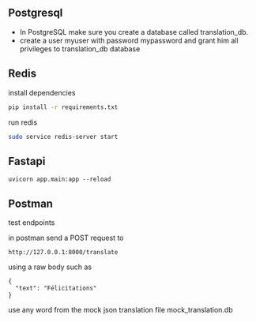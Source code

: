 

## Postgresql 
- In PostgreSQL make sure you create a database called translation_db.
- create a user myuser with password mypassword and grant him all privileges to translation_db database

## Redis

install dependencies

```bash
pip install -r requirements.txt

```


run redis
```bash
sudo service redis-server start
```

## Fastapi

```
uvicorn app.main:app --reload
```

## Postman
test endpoints


in postman send a POST request to
```
http://127.0.0.1:8000/translate
```
using a raw body such as 
```
{
  "text": "Félicitations"
}
```
use any word from the mock json translation file mock_translation.db














